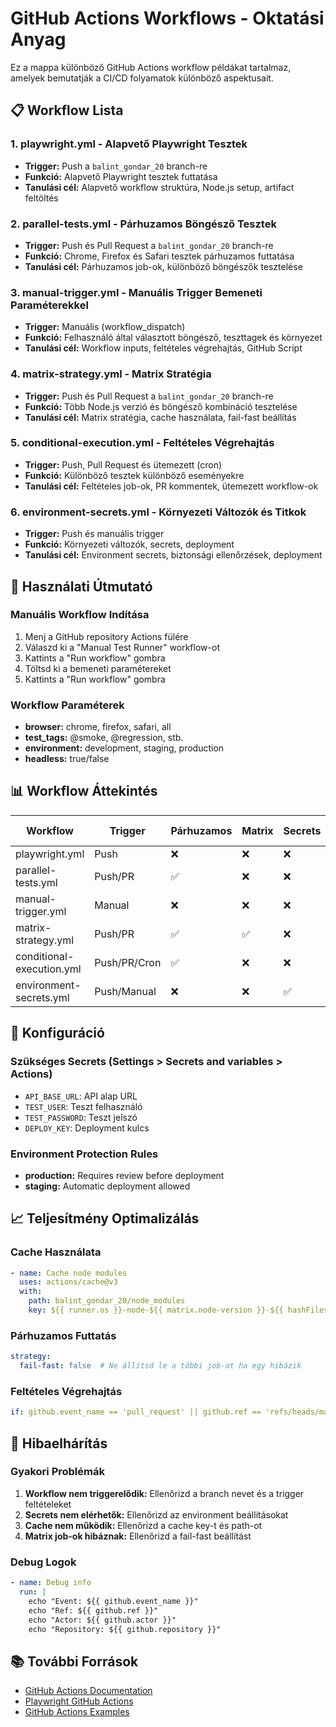 # GitHub Actions Workflows - Oktatási Anyag

Ez a mappa különböző GitHub Actions workflow példákat tartalmaz, amelyek bemutatják a CI/CD folyamatok különböző aspektusait.

## 📋 Workflow Lista

### 1. **playwright.yml** - Alapvető Playwright Tesztek
- **Trigger:** Push a `balint_gondar_20` branch-re
- **Funkció:** Alapvető Playwright tesztek futtatása
- **Tanulási cél:** Alapvető workflow struktúra, Node.js setup, artifact feltöltés

### 2. **parallel-tests.yml** - Párhuzamos Böngésző Tesztek
- **Trigger:** Push és Pull Request a `balint_gondar_20` branch-re
- **Funkció:** Chrome, Firefox és Safari tesztek párhuzamos futtatása
- **Tanulási cél:** Párhuzamos job-ok, különböző böngészők tesztelése

### 3. **manual-trigger.yml** - Manuális Trigger Bemeneti Paraméterekkel
- **Trigger:** Manuális (workflow_dispatch)
- **Funkció:** Felhasználó által választott böngésző, teszttagek és környezet
- **Tanulási cél:** Workflow inputs, feltételes végrehajtás, GitHub Script

### 4. **matrix-strategy.yml** - Matrix Stratégia
- **Trigger:** Push és Pull Request a `balint_gondar_20` branch-re
- **Funkció:** Több Node.js verzió és böngésző kombináció tesztelése
- **Tanulási cél:** Matrix stratégia, cache használata, fail-fast beállítás

### 5. **conditional-execution.yml** - Feltételes Végrehajtás
- **Trigger:** Push, Pull Request és ütemezett (cron)
- **Funkció:** Különböző tesztek különböző eseményekre
- **Tanulási cél:** Feltételes job-ok, PR kommentek, ütemezett workflow-ok

### 6. **environment-secrets.yml** - Környezeti Változók és Titkok
- **Trigger:** Push és manuális trigger
- **Funkció:** Környezeti változók, secrets, deployment
- **Tanulási cél:** Environment secrets, biztonsági ellenőrzések, deployment

## 🚀 Használati Útmutató

### Manuális Workflow Indítása
1. Menj a GitHub repository Actions fülére
2. Válaszd ki a "Manual Test Runner" workflow-ot
3. Kattints a "Run workflow" gombra
4. Töltsd ki a bemeneti paramétereket
5. Kattints a "Run workflow" gombra

### Workflow Paraméterek
- **browser:** chrome, firefox, safari, all
- **test_tags:** @smoke, @regression, stb.
- **environment:** development, staging, production
- **headless:** true/false

## 📊 Workflow Áttekintés

| Workflow | Trigger | Párhuzamos | Matrix | Secrets | PR Comment |
|----------|---------|------------|--------|---------|------------|
| playwright.yml | Push | ❌ | ❌ | ❌ | ❌ |
| parallel-tests.yml | Push/PR | ✅ | ❌ | ❌ | ❌ |
| manual-trigger.yml | Manual | ❌ | ❌ | ❌ | ✅ |
| matrix-strategy.yml | Push/PR | ✅ | ✅ | ❌ | ❌ |
| conditional-execution.yml | Push/PR/Cron | ✅ | ❌ | ❌ | ✅ |
| environment-secrets.yml | Push/Manual | ❌ | ❌ | ✅ | ✅ |

## 🔧 Konfiguráció

### Szükséges Secrets (Settings > Secrets and variables > Actions)
- `API_BASE_URL`: API alap URL
- `TEST_USER`: Teszt felhasználó
- `TEST_PASSWORD`: Teszt jelszó
- `DEPLOY_KEY`: Deployment kulcs

### Environment Protection Rules
- **production:** Requires review before deployment
- **staging:** Automatic deployment allowed

## 📈 Teljesítmény Optimalizálás

### Cache Használata
```yaml
- name: Cache node modules
  uses: actions/cache@v3
  with:
    path: balint_gondar_20/node_modules
    key: ${{ runner.os }}-node-${{ matrix.node-version }}-${{ hashFiles('balint_gondar_20/package-lock.json') }}
```

### Párhuzamos Futtatás
```yaml
strategy:
  fail-fast: false  # Ne állítsd le a többi job-ot ha egy hibázik
```

### Feltételes Végrehajtás
```yaml
if: github.event_name == 'pull_request' || github.ref == 'refs/heads/main'
```

## 🐛 Hibaelhárítás

### Gyakori Problémák
1. **Workflow nem triggerelődik:** Ellenőrizd a branch nevet és a trigger feltételeket
2. **Secrets nem elérhetők:** Ellenőrizd az environment beállításokat
3. **Cache nem működik:** Ellenőrizd a cache key-t és path-ot
4. **Matrix job-ok hibáznak:** Ellenőrizd a fail-fast beállítást

### Debug Logok
```yaml
- name: Debug info
  run: |
    echo "Event: ${{ github.event_name }}"
    echo "Ref: ${{ github.ref }}"
    echo "Actor: ${{ github.actor }}"
    echo "Repository: ${{ github.repository }}"
```

## 📚 További Források
- [GitHub Actions Documentation](https://docs.github.com/en/actions)
- [Playwright GitHub Actions](https://playwright.dev/docs/ci-intro)
- [GitHub Actions Examples](https://github.com/actions/starter-workflows) 